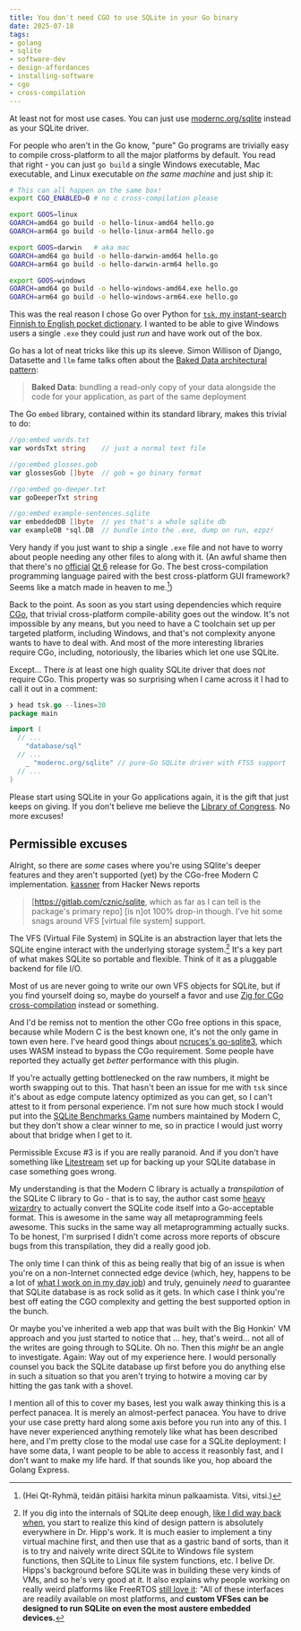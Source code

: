 ```yaml
---
title: You don't need CGO to use SQLite in your Go binary
date: 2025-07-18
tags: 
- golang
- sqlite
- software-dev
- design-affordances
- installing-software
- cgo
- cross-compilation
---
```



At least not for most use cases. You can just use
[modernc.org/sqlite](https://pkg.go.dev/modernc.org/sqlite#section-readme)
instead as your SQLite driver.

For people who aren't in the Go know, "pure" Go programs are trivially
easy to compile cross-platform to all the major platforms by default.
You read that right - you can just `go build` a single Windows 
executable, Mac executable, and Linux executable *on the same machine*
and just ship it: 

```bash
# This can all happen on the same box!
export CGO_ENABLED=0 # no c cross-compilation please

export GOOS=linux
GOARCH=amd64 go build -o hello-linux-amd64 hello.go
GOARCH=arm64 go build -o hello-linux-arm64 hello.go

export GOOS=darwin   # aka mac
GOARCH=amd64 go build -o hello-darwin-amd64 hello.go
GOARCH=arm64 go build -o hello-darwin-arm64 hello.go

export GOOS=windows
GOARCH=amd64 go build -o hello-windows-amd64.exe hello.go
GOARCH=arm64 go build -o hello-windows-arm64.exe hello.go
```


This was the real reason I chose Go over Python for
[`tsk`, my instant-search Finnish to English pocket dictionary](https://github.com/hiAndrewQuinn/tsk/).
I wanted to be able to give Windows users a single `.exe` they could
just *run* and have work out of the box. 

Go has a lot of neat tricks like this up its sleeve. Simon Willison 
of Django, Datasette and `llm` fame talks often about the
[Baked Data architectural pattern](https://simonwillison.net/2021/Jul/28/baked-data/):

>**Baked Data**: bundling a read-only copy of your data alongside the code for your application, as part of the same deployment

The Go `embed` library, contained within its standard library,
makes this trivial to do:

```go
//go:embed words.txt
var wordsTxt string    // just a normal text file

//go:embed glosses.gob
var glossesGob []byte  // gob = go binary format

//go:embed go-deeper.txt
var goDeeperTxt string

//go:embed example-sentences.sqlite
var embeddedDB []byte  // yes that's a whole sqlite db
var exampleDB *sql.DB  // bundle into the .exe, dump on run, ezpz!
```

Very handy if you just want to ship a single `.exe` file and not have
to worry about people needing any other files to along with it. (An
awful shame then that there's no
[official](https://github.com/therecipe/qt)
[Qt 6](https://www.qt.io/product/qt6)
release for Go. The best cross-compilation programming language paired
with the best cross-platform GUI framework? Seems like a match made in
heaven to me.[^1])

Back to the point. As soon as you start using dependencies
which require [CGo](https://go.dev/wiki/cgo), that trivial
cross-platform compile-ability goes out the window. 
It's not impossible by any means, but you need to have a C toolchain set
up per targeted platform, including Windows, and that's not complexity
anyone wants to have to deal with.
And most of the more
interesting libraries require CGo, including, notoriously, the libaries
which let one use SQLite.

Except... There *is* at least one high quality SQLite driver that does
*not* require CGo. This property was so surprising when I came across
it I had to call it out in a comment:

```go
❯ head tsk.go --lines=30
package main

import (
  // ...
	"database/sql"
  // ...
	_ "modernc.org/sqlite" // pure-Go SQLite driver with FTS5 support
  // ...
)
```

Please start using SQLite in your Go applications 
again, it is the gift that just keeps on giving. If you don't believe me
believe the
[Library of Congress](https://www.loc.gov/preservation/digital/formats/fdd/fdd000461.shtml).
No more excuses!

## Permissible excuses

Alright, so there are *some* cases where you're using SQlite's deeper 
features
and they aren't supported (yet) by the CGo-free Modern C implementation.
[kassner](https://news.ycombinator.com/item?id=44457120) from Hacker News
reports

>\[https://gitlab.com/cznic/sqlite, which as far as I can tell is the package's primary repo\] \[is n\]ot 100% drop-in though. I’ve hit some snags around VFS \[virtual file system\] support.

The VFS (Virtual File System) in SQLite is an abstraction layer that 
lets the SQLite engine interact with the underlying storage system.[^2]
It's a key part of what makes SQLite so portable and flexible. Think of 
it as a pluggable backend for file I/O.

Most of us are never going to write our own VFS objects for SQLite, but
if you find yourself doing so, maybe do yourself a favor and use
[Zig for CGo cross-compilation](https://zig.news/kristoff/building-sqlite-with-cgo-for-every-os-4cic)
instead or something.

And I'd be remiss not to mention the other CGo free options in this
space, because while Modern C is the best known one, it's not the only
game in town even here. I've heard good things about
[ncruces's go-sqlite3](https://github.com/ncruces/go-sqlite3),
which uses WASM instead to bypass the CGo requirement. Some people have
reported they actually get *better* performance with this plugin.

If you're actually getting bottlenecked on the raw numbers, it might
be worth swapping out to this. That hasn't been an issue for me with
`tsk` since it's about as edge compute latency optimized as you can get,
so I can't attest to it from personal experience. I'm not sure how much
stock I would put into the
[SQLite Benchmarks Game](https://pkg.go.dev/modernc.org/sqlite-bench#section-readme)
numbers maintained by Modern C, but they don't show a clear winner to
me, so in practice I would just worry about that bridge when I get to
it.

Permissible Excuse #3 is if you are really paranoid. And if you don't 
have something like
[Litestream](https://litestream.io/)
set up for backing up your SQLite database in case something goes
wrong. 

My understanding is that
the Modern C library is actually a *transpilation* of the SQLite C
library to Go - that is to say, the author cast some
[heavy wizardry](https://www.catb.org/jargon/html/H/heavy-wizardry.html)
to actually convert the SQLite code itself into a Go-acceptable format.
This is awesome in the same way all metaprogramming feels awesome.
This sucks in the same way all metaprogramming actually sucks.
To be honest, I'm surprised I didn't come across more reports of
obscure bugs from this transpilation, they did a really good job.

The only time I can think of this as being really that big of an
issue is when you're on a non-Internet connected edge device
(which, hey, happens to be a lot of 
[what I work on in my day job](https://til.andrew-quinn.me/posts/openbsd-the-computer-appliance-maker-s-secret-weapon/))
and truly, genuinely *need* to guarantee that SQLite database is as
rock solid as it gets. In which case I think you're best off eating
the CGO complexity and getting the best supported option in the bunch.

Or maybe you've inherited a web app that was built with the Big Honkin'
VM approach and you just started to notice that ... hey, that's weird...
not all of the writes are going through to SQLite. Oh no. Then this
*might* be an angle to investigate. Again: Way out of my experience
here. I would personally counsel you
back the SQLite database up first before you do anything else in such
a situation so that you aren't trying to hotwire a moving car by hitting
the gas tank with a shovel.


I mention all of this to cover my bases,
lest you walk away thinking this is a perfect panacea. It is merely an
almost-perfect panacea. You have to drive your use case
pretty hard along some axis before you run into any
of this. I have never experienced anything remotely like what has been
described here, and I'm pretty close to the modal use case for a SQLite
deployment: I have some data, I want people to be able to access it
reasonbly fast, and I don't want to make my life hard. If that sounds
like you, hop aboard the Golang Express.



[^1]: (Hei Qt-Ryhmä, teidän pitäisi harkita minun palkaamista. Vitsi, vitsi.)
[^2]: If you dig into the internals of SQLite deep enough,
[like I did way back when](../the-learnability-of-sqlite/), you start
to realize this kind of design pattern is absolutely everywhere in
Dr. Hipp's work. It is much easier to implement a tiny virtual machine
first, and then use that as a gastric band of sorts, than it is to try
and naively write direct SQLite to Windows file system functions,
then SQLite to Linux file system functions, etc. I belive Dr. Hipps's
background before SQLite was in building these very kinds of VMs, and
so he's very good at it. It also explains why people working on really
weird platforms like FreeRTOS [still love it](https://sqlite.org/selfcontained.html):
"All of these interfaces are readily available on most platforms, and 
**custom VFSes can be designed to run SQLite on even the most austere 
embedded devices.**

